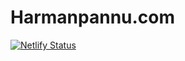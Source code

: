 # Harmanpannu.com

[![Netlify Status](https://api.netlify.com/api/v1/badges/698022e4-6ff1-4a6a-9066-56654a953389/deploy-status)](https://app.netlify.com/sites/harmanpannu/deploys)
